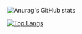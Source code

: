 ![Anurag's GitHub stats](https://github-readme-stats.vercel.app/api?username=ZuleMD&show_icons=true&theme=radical)

[![Top Langs](https://github-readme-stats.vercel.app/api/top-langs/?username=ZuleMD)](https://github.com/anuraghazra/github-readme-stats)

